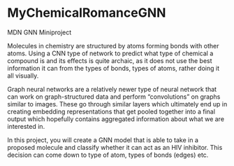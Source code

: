 # MyChemicalRomanceGNN
MDN GNN Miniproject

Molecules in chemistry are structured by atoms forming bonds with other atoms. Using a CNN type of network to predict what type of chemical a compound is and its effects is quite archaic, as it does not use the best information it can from the types of bonds, types of atoms, rather doing it all visually.

Graph neural networks are a relatively newer type of neural network that can work on graph-structured data and perform “convolutions” on graphs similar to images. These go through similar layers which ultimately end up in creating embedding representations that get pooled together into a final output which hopefully contains aggregated information about what we are interested in.

In this project, you will create a GNN model that is able to take in a proposed molecule and classify whether it can act as an HIV inhibitor. This decision can come down to type of atom, types of bonds (edges) etc.
